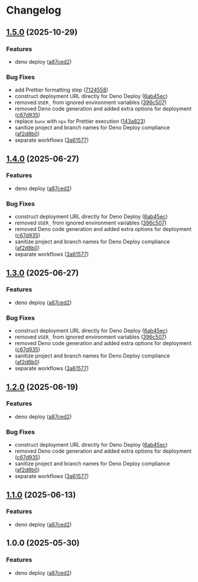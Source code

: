 # Changelog

## [1.5.0](https://github.com/Meniole/deno-deploy/compare/v1.4.0...v1.5.0) (2025-10-29)


### Features

* deno deploy ([a87ced2](https://github.com/Meniole/deno-deploy/commit/a87ced2c6c103614e1ed9a586c04faa1cf445493))


### Bug Fixes

* add Prettier formatting step ([7124558](https://github.com/Meniole/deno-deploy/commit/712455814057fe8bc9072fde7c4dac3639cbd9cd))
* construct deployment URL directly for Deno Deploy ([6ab45ec](https://github.com/Meniole/deno-deploy/commit/6ab45ecf890235fb826da3a042e9183bfd752b4d))
* removed `USER_` from ignored environment variables ([396c507](https://github.com/Meniole/deno-deploy/commit/396c50797023d5106e50c9bd129b0d85aa785c2f))
* removed Deno code generation and added extra options for deployment ([c67d935](https://github.com/Meniole/deno-deploy/commit/c67d93590593bbcfc498937b1be60d06a313bb52))
* replace `bunx` with `npx` for Prettier execution ([143a823](https://github.com/Meniole/deno-deploy/commit/143a8232424f7c94ef7795d235eb0640266e25cd))
* sanitize project and branch names for Deno Deploy compliance ([af2d8b0](https://github.com/Meniole/deno-deploy/commit/af2d8b04fba214990ce4dacb5d75358b29a97c94))
* separate workflows ([3a61577](https://github.com/Meniole/deno-deploy/commit/3a615777930bd73c070eb0692fe0f5b8a507736a))

## [1.4.0](https://github.com/ubiquity-os/deno-deploy/compare/v1.3.0...v1.4.0) (2025-06-27)


### Features

* deno deploy ([a87ced2](https://github.com/ubiquity-os/deno-deploy/commit/a87ced2c6c103614e1ed9a586c04faa1cf445493))


### Bug Fixes

* construct deployment URL directly for Deno Deploy ([6ab45ec](https://github.com/ubiquity-os/deno-deploy/commit/6ab45ecf890235fb826da3a042e9183bfd752b4d))
* removed `USER_` from ignored environment variables ([396c507](https://github.com/ubiquity-os/deno-deploy/commit/396c50797023d5106e50c9bd129b0d85aa785c2f))
* removed Deno code generation and added extra options for deployment ([c67d935](https://github.com/ubiquity-os/deno-deploy/commit/c67d93590593bbcfc498937b1be60d06a313bb52))
* sanitize project and branch names for Deno Deploy compliance ([af2d8b0](https://github.com/ubiquity-os/deno-deploy/commit/af2d8b04fba214990ce4dacb5d75358b29a97c94))
* separate workflows ([3a61577](https://github.com/ubiquity-os/deno-deploy/commit/3a615777930bd73c070eb0692fe0f5b8a507736a))

## [1.3.0](https://github.com/ubiquity-os/deno-deploy/compare/v1.2.0...v1.3.0) (2025-06-27)


### Features

* deno deploy ([a87ced2](https://github.com/ubiquity-os/deno-deploy/commit/a87ced2c6c103614e1ed9a586c04faa1cf445493))


### Bug Fixes

* construct deployment URL directly for Deno Deploy ([6ab45ec](https://github.com/ubiquity-os/deno-deploy/commit/6ab45ecf890235fb826da3a042e9183bfd752b4d))
* removed `USER_` from ignored environment variables ([396c507](https://github.com/ubiquity-os/deno-deploy/commit/396c50797023d5106e50c9bd129b0d85aa785c2f))
* removed Deno code generation and added extra options for deployment ([c67d935](https://github.com/ubiquity-os/deno-deploy/commit/c67d93590593bbcfc498937b1be60d06a313bb52))
* sanitize project and branch names for Deno Deploy compliance ([af2d8b0](https://github.com/ubiquity-os/deno-deploy/commit/af2d8b04fba214990ce4dacb5d75358b29a97c94))
* separate workflows ([3a61577](https://github.com/ubiquity-os/deno-deploy/commit/3a615777930bd73c070eb0692fe0f5b8a507736a))

## [1.2.0](https://github.com/ubiquity-os/deno-deploy/compare/v1.1.0...v1.2.0) (2025-06-19)


### Features

* deno deploy ([a87ced2](https://github.com/ubiquity-os/deno-deploy/commit/a87ced2c6c103614e1ed9a586c04faa1cf445493))


### Bug Fixes

* construct deployment URL directly for Deno Deploy ([6ab45ec](https://github.com/ubiquity-os/deno-deploy/commit/6ab45ecf890235fb826da3a042e9183bfd752b4d))
* removed Deno code generation and added extra options for deployment ([c67d935](https://github.com/ubiquity-os/deno-deploy/commit/c67d93590593bbcfc498937b1be60d06a313bb52))
* sanitize project and branch names for Deno Deploy compliance ([af2d8b0](https://github.com/ubiquity-os/deno-deploy/commit/af2d8b04fba214990ce4dacb5d75358b29a97c94))
* separate workflows ([3a61577](https://github.com/ubiquity-os/deno-deploy/commit/3a615777930bd73c070eb0692fe0f5b8a507736a))

## [1.1.0](https://github.com/ubiquity-os/deno-deploy/compare/v1.0.0...v1.1.0) (2025-06-13)


### Features

* deno deploy ([a87ced2](https://github.com/ubiquity-os/deno-deploy/commit/a87ced2c6c103614e1ed9a586c04faa1cf445493))

## 1.0.0 (2025-05-30)


### Features

* deno deploy ([a87ced2](https://github.com/ubiquity-os/deno-deploy/commit/a87ced2c6c103614e1ed9a586c04faa1cf445493))

